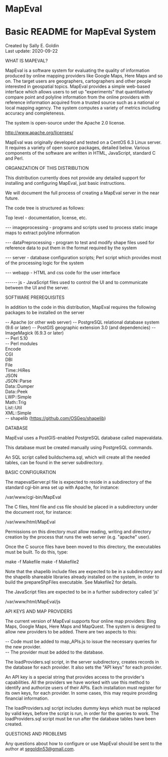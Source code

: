 # MapEval

Basic README for MapEval System                                   
===============================                                   
Created by Sally E. Goldin                                        
Last update: 2020-09-22                                           

WHAT IS MAPEVAL?

MapEval is a software system for evaluating the quality of information produced by online mapping providers like Google Maps, Here Maps and so on. The target users are geographers, cartographers and other people interested in geospatial topics. MapEval provides a simple web-based interface which allows users to set up "experiments" that quantitatively compare point and polyline information from the online providers with reference information acquired from a trusted source such as a national or local mapping agency. The system computes a variety of metrics including accuracy and completeness.                                                                          

The system is open-source under the Apache 2.0 license. 

http://www.apache.org/licenses/

MapEval was originally developed and tested on a CentOS 6.3 Linux server. It requires a variety of open source packages, detailed below. Various components of the software are written in HTML, JavaScript, standard C and Perl.                           

ORGANIZATION OF THIS DISTRIBUTION

This distribution currently does not provide any detailed support for installing and configuring MapEval, just basic instructions.                                      

We will document the full process of creating a MapEval server in the near future.

The code tree is structured as follows:

Top level - documentation, license, etc.

--- imageprocessing - programs and scripts used to process static image maps
    to extract polyline information                                         

--- dataPreprocessing - program to test and modify shape files used for
    reference data to put them in the format required by the system    

--- server - database configuration scripts; Perl script which provides most
     of the processing logic for the system                                 

--- webapp - HTML and css code for the user interface

------ js - JavaScript files used to control the UI and 
       to communicate between the UI and the server.    

SOFTWARE PREREQUISITES

In addition to the code in this distribution, MapEval requires the
following packages to be installed on the server                  

-- Apache (or other web server)
-- PostgreSQL relational database system (9.6 or later)
-- PostGIS geographic extension 3.0 (and dependencies) 
-- ImageMagick (6.9.3 or later)                        
-- Perl 5.10                                           
-- Perl modules                                        
    Encode                                             
    CGI                                                
    DBI                                                
    File                                               
    Time::HiRes                                        
    JSON                                               
    JSON::Parse                                        
    Data::Dumper                                       
    Data::Peek                                         
    LWP::Simple                                        
    Math::Trig                                         
    List::Util                                         
    XML::Simple                                        
-- shapelib (https://github.com/OSGeo/shapelib)        

DATABASE

MapEval uses a PostGIS-enabled PostgreSQL database called mapevaldata.

This database must be created manually using PostgreSQL commands.

An SQL script called buildschema.sql, which will create all the needed tables, can be found in the server subdirectory.                                                 

BASIC CONFIGURATION

The mapevalServer.pl file is expected to reside in a subdirectory of the standard cgi-bin area set up with Apache, for instance:                                        

/var/www/cgi-bin/MapEval

The C files, html file and css file should be placed in a subdirectory under the document root, for instance:                                                           

/var/www/html/MapEval

Permissions on this directory must allow reading, writing and directory creation by the process that runs the web server (e.g. "apache" user).                          

Once the C source files have been moved to this directory, the executables must be built. To do this, type:                                                             

make -f Makefile
make -f Makefile2

Note that the shapelib include files are expected to be in a subdirectory and the shapelib shareable libraries already installed on the system, in order to build the prepareShpFiles executable. See Makefile2 for details.                                

The JavaScript files are expected to be in a further subdirectory called 'js'

/var/www/html/MapEval/js

API KEYS AND MAP PROVIDERS

The current version of MapEval supports four online map providers: Bing Maps, Google Maps, Here Maps and MapQuest. The system is designed to allow new providers to be added. There are two aspects to this:                                                

-- Code must be added to map_APIs.js to issue the necessary queries for the new provider.                                                                               
-- The provider must be added to the database.

The loadProviders.sql script, in the server subdirectory, creates records in the database for each provider. It also sets the "API keys" for each provider.

An API key is a special string that provides access to the provider's capabilities. All the providers we have worked with use this method to identify and authorize users of their APIs. Each installation must register for its own keys, for each provider. In some cases, this may require providing financial information.

The loadProviders.sql script includes dummy keys which must be replaced by valid keys, before the script is run, in order for the queries to work. The loadProviders.sql script must be run after the database tables have been created.

QUESTIONS AND PROBLEMS

Any questions about how to configure or use MapEval should be sent to the author at segoldin53@gmail.com.



